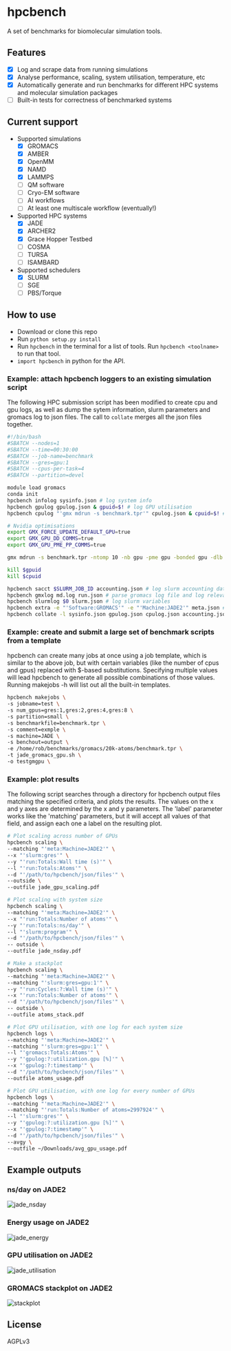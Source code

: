 # hpcbench
A set of benchmarks for biomolecular simulation tools.
## Features
- [X] Log and scrape data from running simulations
- [X] Analyse performance, scaling, system utilisation, temperature, etc
- [X] Automatically generate and run benchmarks for different HPC systems and molecular simulation packages
- [ ] Built-in tests for correctness of benchmarked systems

## Current support
* Supported simulations
    - [X] GROMACS
    - [X] AMBER
    - [X] OpenMM
    - [X] NAMD
    - [X] LAMMPS
    - [ ] QM software
    - [ ] Cryo-EM software
    - [ ] AI workflows
    - [ ] At least one multiscale workflow (eventually!)
* Supported HPC systems
    - [X] JADE
    - [X] ARCHER2
    - [X] Grace Hopper Testbed
    - [ ] COSMA
    - [ ] TURSA
    - [ ] ISAMBARD
* Supported schedulers
    - [X] SLURM
    - [ ] SGE
    - [ ] PBS/Torque

## How to use
* Download or clone this repo
* Run `python setup.py install`
* Run `hpcbench` in the terminal for a list of tools. Run `hpcbench <toolname>` to run that tool.
* `import hpcbench` in python for the API.

### Example: attach hpcbench loggers to an existing simulation script
The following HPC submission script has been modified to create cpu and gpu logs, as well as dump the sytem information, slurm parameters and gromacs log to json files. The call to `collate` merges all the json files together.
```bash
#!/bin/bash
#SBATCH --nodes=1 
#SBATCH --time=00:30:00
#SBATCH --job-name=benchmark
#SBATCH --gres=gpu:1
#SBATCH --cpus-per-task=4
#SBATCH --partition=devel

module load gromacs
conda init
hpcbench infolog sysinfo.json # log system info
hpcbench gpulog gpulog.json & gpuid=$! # log GPU utilisation
hpcbench cpulog "'gmx mdrun -s benchmark.tpr'" cpulog.json & cpuid=$! # log gromacs CPU usage

# Nvidia optimisations
export GMX_FORCE_UPDATE_DEFAULT_GPU=true 
export GMX_GPU_DD_COMMS=true
export GMX_GPU_PME_PP_COMMS=true

gmx mdrun -s benchmark.tpr -ntomp 10 -nb gpu -pme gpu -bonded gpu -dlb no -nstlist 300 -pin on -v -gpu_id 0

kill $gpuid
kill $cpuid

hpcbench sacct $SLURM_JOB_ID accounting.json # log slurm accounting data
hpcbench gmxlog md.log run.json # parse gromacs log file and log relevant performance data
hpcbench slurmlog $0 slurm.json # log slurm variables
hpcbench extra -e "'Software:GROMACS'" -e "'Machine:JADE2'" meta.json # any other useful info
hpcbench collate -l sysinfo.json gpulog.json cpulog.json accounting.json run.json slurm.json meta.json -o output.json # merge all json files together
```

### Example: create and submit a large set of benchmark scripts from a template
hpcbench can create many jobs at once using a job template, which is similar to the above job, but with certain variables (like the number of cpus and gpus) replaced with $-based substitutions. Specifying multiple values will lead hpcbench to generate all possible combinations of those values. Running makejobs -h will list out all the built-in templates.
```bash
hpcbench makejobs \
-s jobname=test \
-s num_gpus=gres:1,gres:2,gres:4,gres:8 \
-s partition=small \
-s benchmarkfile=benchmark.tpr \
-s comment=exmple \
-s machine=JADE \
-s benchout=output \
-e /home/rob/benchmarks/gromacs/20k-atoms/benchmark.tpr \
-t jade_gromacs_gpu.sh \
-o testgmgpu \
```

### Example: plot results
The following script searches through a directory for hpcbench output files matching the specified criteria, and plots the results. The values on the x and y axes are determined by the x and y parameters. The 'label' parameter works like the 'matching' parameters, but it will accept all values of that field, and assign each one a label on the resulting plot.

```bash
# Plot scaling across number of GPUs
hpcbench scaling \
--matching "'meta:Machine=JADE2'" \
--x "'slurm:gres'" \
--y "'run:Totals:Wall time (s)'" \
--l "'run:Totals:Atoms'" \
--d "'/path/to/hpcbench/json/files'" \
--outside \
--outfile jade_gpu_scaling.pdf

# Plot scaling with system size
hpcbench scaling \
--matching "'meta:Machine=JADE2'" \
--x "'run:Totals:Number of atoms'" \
--y "'run:Totals:ns/day'" \
--l "'slurm:program'" \
--d "'/path/to/hpcbench/json/files'" \
-- outside \
--outfile jade_nsday.pdf

# Make a stackplot
hpcbench scaling \
--matching "'meta:Machine=JADE2'" \
--matching "'slurm:gres=gpu:1'" \
--y "'run:Cycles:?:Wall time (s)'" \
--x "'run:Totals:Number of atoms'" \
--d "'/path/to/hpcbench/json/files'" \
-- outside \
--outfile atoms_stack.pdf

# Plot GPU utilisation, with one log for each system size
hpcbench logs \
--matching "'meta:Machine=JADE2'" \
--matching "'slurm:gres=gpu:1'" \
--l "'gromacs:Totals:Atoms'" \
--y "'gpulog:?:utilization.gpu [%]'" \
--x "'gpulog:?:timestamp'" \
--d "'/path/to/hpcbench/json/files'" \
--outfile atoms_usage.pdf

# Plot GPU utilisation, with one log for every number of GPUs
hpcbench logs \
--matching "'meta:Machine=JADE2'" \
--matching "'run:Totals:Number of atoms=2997924'" \
--l "'slurm:gres'" \
--y "'gpulog:?:utilization.gpu [%]'" \
--x "'gpulog:?:timestamp'" \
--d "'/path/to/hpcbench/json/files'" \
--avgy \
--outfile ~/Downloads/avg_gpu_usage.pdf
```

## Example outputs

### ns/day on JADE2
![jade_nsday](https://github.com/HECBioSim/hpcbench/assets/1513223/de74583d-fac4-46e0-bc86-af8836363243)

### Energy usage on JADE2
![jade_energy](https://github.com/HECBioSim/hpcbench/assets/1513223/4daa5208-375f-4a71-b211-25a6e5913384)

### GPU utilisation on JADE2
![jade_utilisation](https://github.com/HECBioSim/hpcbench/assets/1513223/c4e9a1d1-bc1c-4362-af62-30474bf853a1)

### GROMACS stackplot on JADE2
![stackplot](https://github.com/HECBioSim/hpcbench/assets/1513223/497284ef-c569-4df5-85b1-b5436b12c95a)

## License
AGPLv3
